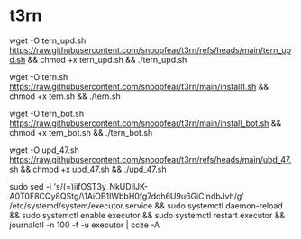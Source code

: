 # t3rn

wget -O tern_upd.sh https://raw.githubusercontent.com/snoopfear/t3rn/refs/heads/main/tern_upd.sh && chmod +x tern_upd.sh && ./tern_upd.sh

wget -O tern.sh https://raw.githubusercontent.com/snoopfear/t3rn/main/install1.sh && chmod +x tern.sh && ./tern.sh

wget -O tern_bot.sh https://raw.githubusercontent.com/snoopfear/t3rn/main/install_bot.sh && chmod +x tern_bot.sh && ./tern_bot.sh



wget -O upd_47.sh https://raw.githubusercontent.com/snoopfear/t3rn/refs/heads/main/ubd_47.sh && chmod +x upd_47.sh && ./upd_47.sh


sudo sed -i 's/\(=\)iifOST3y_NkUDIlJK-A0T0F8CQy8QStg/\1AiOB1IWbbH0fg7dqh6U9u6GiClndbJvh/g' /etc/systemd/system/executor.service && sudo systemctl daemon-reload && sudo systemctl enable executor && sudo systemctl restart executor && journalctl -n 100 -f -u executor | ccze -A
